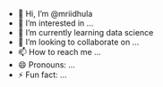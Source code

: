 - 👋 Hi, I’m @mriidhula
- 👀 I’m interested in ...
- 🌱 I’m currently learning data science
- 💞️ I’m looking to collaborate on ...
- 📫 How to reach me ...
- 😄 Pronouns: ...
- ⚡ Fun fact: ...

<!---
mriidhula/mriidhula is a ✨ special ✨ repository because its `README.md` (this file) appears on your GitHub profile.
You can click the Preview link to take a look at your changes.
--->
